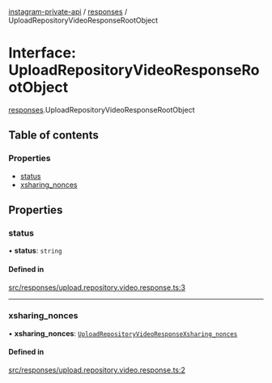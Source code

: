 [instagram-private-api](../../README.md) / [responses](../../modules/responses.md) / UploadRepositoryVideoResponseRootObject

# Interface: UploadRepositoryVideoResponseRootObject

[responses](../../modules/responses.md).UploadRepositoryVideoResponseRootObject

## Table of contents

### Properties

- [status](UploadRepositoryVideoResponseRootObject.md#status)
- [xsharing\_nonces](UploadRepositoryVideoResponseRootObject.md#xsharing_nonces)

## Properties

### status

• **status**: `string`

#### Defined in

[src/responses/upload.repository.video.response.ts:3](https://github.com/Nerixyz/instagram-private-api/blob/4971f34/src/responses/upload.repository.video.response.ts#L3)

___

### xsharing\_nonces

• **xsharing\_nonces**: [`UploadRepositoryVideoResponseXsharing_nonces`](UploadRepositoryVideoResponseXsharing_nonces.md)

#### Defined in

[src/responses/upload.repository.video.response.ts:2](https://github.com/Nerixyz/instagram-private-api/blob/4971f34/src/responses/upload.repository.video.response.ts#L2)
